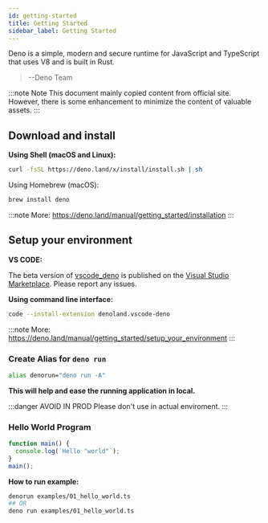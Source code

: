 ```yaml
---
id: getting-started
title: Getting Started
sidebar_label: Getting Started
---
```


Deno is a simple, modern and secure runtime for JavaScript and TypeScript that uses V8 and is built in Rust.
>
> --Deno Team

:::note Note
This document mainly copied content from official site. However, there is some enhancement to minimize the content of valuable assets.
:::

## Download and install

**Using Shell (macOS and Linux):**

```bash
curl -fsSL https://deno.land/x/install/install.sh | sh
```

Using Homebrew (macOS):

```bash
brew install deno
```

:::note More:
https://deno.land/manual/getting_started/installation
:::

## Setup your environment

**VS CODE:**

The beta version of [vscode_deno](https://github.com/denoland/vscode_deno) is published on the [Visual Studio Marketplace](https://marketplace.visualstudio.com/items?itemName=denoland.vscode-deno). Please report any issues.

**Using command line interface:**

```bash
code --install-extension denoland.vscode-deno
```

:::note More:
https://deno.land/manual/getting_started/setup_your_environment
:::

### Create Alias for `deno run`

```bash title="~/.bash_profile"
alias denorun="deno run -A"
```

**This will help and ease the running application in local.**

:::danger AVOID IN PROD
Please don't use in actual enviroment.
:::

### Hello World Program

```typescript title="examples/01_hello_world.ts" {2}
function main() {
  console.log(`Hello "world"`);
}
main();
```

**How to run example:**

```bash
denorun examples/01_hello_world.ts
## OR
deno run examples/01_hello_world.ts
```
